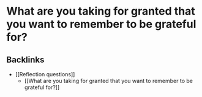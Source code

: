 # What are you taking for granted that you want to remember to be grateful for?
## Backlinks
* [[Reflection questions]]
	* [[What are you taking for granted that you want to remember to be grateful for?]]

<!-- #p2 -->

<!-- {BearID:7A3CC3F5-E992-4D5C-B1D7-F7536E356C37-92666-0000AE85BC02B070} -->
